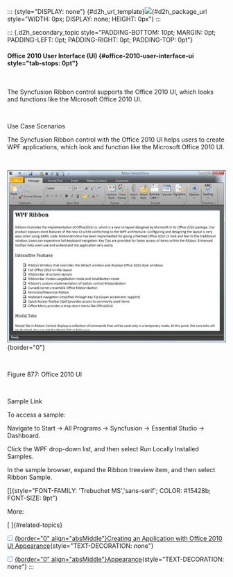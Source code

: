 ::: {style="DISPLAY: none"}
[](ms-xhelp:///?Id=d2h_url_template){#d2h_url_template}![](!package_url!){#d2h_package_url style="WIDTH: 0px; DISPLAY: none; HEIGHT: 0px"}
:::

::: {.d2h_secondary_topic style="PADDING-BOTTOM: 10pt; MARGIN: 0pt; PADDING-LEFT: 0pt; PADDING-RIGHT: 0pt; PADDING-TOP: 0pt"}
#### Office 2010 User Interface (UI) {#office-2010-user-interface-ui style="tab-stops: 0pt"}

 

The Syncfusion Ribbon control supports the Office 2010 UI, which looks and functions like the Microsoft Office 2010 UI.

 

Use Case Scenarios

The Syncfusion Ribbon control with the Office 2010 UI helps users to create WPF applications, which look and function like the Microsoft Office 2010 UI.

 

![](ImagesExt/image30_768.jpg){border="0"}

 

Figure 877: Office 2010 UI

 

Sample Link

To access a sample:

Navigate to Start -\> All Programs -\> Syncfusion -\> Essential Studio -\> Dashboard.

Click the WPF drop-down list, and then select Run Locally Installed Samples.

In the sample browser, expand the Ribbon treeview item, and then select Ribbon Sample.

[]{style="FONT-FAMILY: 'Trebuchet MS','sans-serif'; COLOR: #15428b; FONT-SIZE: 9pt"} 

More:

[ ]{#related-topics}

[![](button.gif){border="0" align="absMiddle"}Creating an Application with Office 2010 UI Appearance](ms-xhelp:///?Id=ae55598c-2a30-4801-aab5-60ec5ad7af15){style="TEXT-DECORATION: none"}

[![](button.gif){border="0" align="absMiddle"}Appearance](ms-xhelp:///?Id=10add490-e07b-4e32-90f2-57e80759dccb){style="TEXT-DECORATION: none"}
:::
